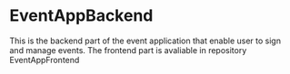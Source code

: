 # EventAppBackend
This is the backend part of the event application that enable user to sign and manage events. The frontend part is avaliable in repository EventAppFrontend
